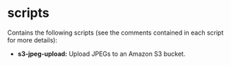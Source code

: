 # scripts

Contains the following scripts (see the comments contained in each script for more details):

- **s3-jpeg-upload:** Upload JPEGs to an Amazon S3 bucket.

